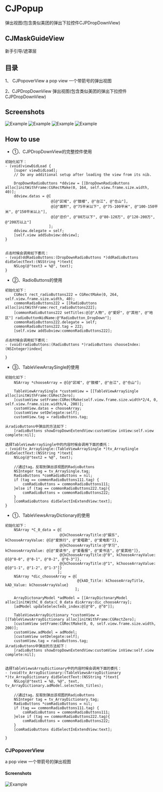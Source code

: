 # CJPopup
弹出视图(包含类似美团的弹出下拉控件CJPDropDownView)

## CJMaskGuideView
新手引导/遮罩层

## 目录
1、 CJPopoverView
a pop view 一个带箭号的弹出视图

2、CJPDropDownView
弹出视图(包含类似美团的弹出下拉控件CJPDropDownView)


## Screenshots
![Example](./Screenshots/CJPDropDownView1.gif "美团下拉")
![Example](./Screenshots/CJPDropDownView2.gif "美团下拉")
![Example](./Screenshots/CJPDropDownView1.png "美团下拉")
![Example](./Screenshots/CJPDropDownView2.png "美团下拉")

## How to use
- ①、CJPDropDownView的完整控件使用
```
初始化如下：
- (void)viewDidLoad {
    [super viewDidLoad];
    // Do any additional setup after loading the view from its nib.

    DropDownRadioButtons *ddview = [[DropDownRadioButtons alloc]initWithFrame:CGRectMake(0, 164, self.view.frame.size.width, 40)];
    ddview.datas = @[
                     @[@"区域", @"鼓楼", @"台江", @"仓山"],
                     @[@"面积", @"75平米以下", @"75-100平米", @"100-150平米", @"150平米以上"],
                     @[@"总价", @"80万以下", @"80-120万", @"120-200万", @"200万以上"]
                    ];
    ddview.delegate = self;
    [self.view addSubview:ddview];
}


点击时候会调用如下委托：
- (void)ddRadioButtons:(DropDownRadioButtons *)ddRadioButtons didSelectText:(NSString *)text{
    NSLog(@"text3 = %@", text);
}

```


- ②、RadioButtons的使用
```
初始化如下：
    CGRect rect_radioButtons222 = CGRectMake(0, 264, self.view.frame.size.width, 40);
    commonRadioButtons222 = [[RadioButtons alloc]initWithFrame:rect_radioButtons222];
    [commonRadioButtons222 setTitles:@[@"人物", @"爱好", @"其他", @"地区"] radioButtonNidName:@"RadioButton_DropDown"];
    commonRadioButtons222.delegate = self;
    commonRadioButtons222.tag = 222;
    [self.view addSubview:commonRadioButtons222];

点击时候会调用如下委托：
- (void)radioButtons:(RadioButtons *)radioButtons chooseIndex:(NSInteger)index{

}
```

- ③、TableViewArraySingle的使用
```
初始化如下：
    NSArray *chooseArray = @[@"区域", @"鼓楼", @"台江", @"仓山"];

    TableViewArraySingle *customView = [[TableViewArraySingle alloc]initWithFrame:CGRectZero];
    [customView setFrame:CGRectMake(self.view.frame.size.width*2/4, 0, self.view.frame.size.width/4, 200)];
    customView.datas = chooseArray;
    [customView setDelegate:self];
    customView.tag = radioButtons.tag;

从radioButtons中弹出的方法如下：
    [radioButtons showDropDownExtendView:customView inView:self.view complete:nil];

选择TableViewArraySingle中的内容时候会调用下面的委托：
- (void)tv_ArraySingle:(TableViewArraySingle *)tv_ArraySingle didSelectText:(NSString *)text{
    NSLog(@"text2 = %@", text);

    //通过tag，反取到弹出该视图的RadioButtons
    NSInteger tag = tv_ArraySingle.tag;
    RadioButtons *comRadioButtons = nil;
    if (tag == commonRadioButtons111.tag) {
        comRadioButtons = commonRadioButtons111;
    }else if (tag == commonRadioButtons222.tag){
        comRadioButtons = commonRadioButtons222;
    }
    [comRadioButtons didSelectInExtendView:text];
}

```

- ①、TableViewsArrayDictionary的使用
```
初始化如下：
    NSArray *C_0_data = @[
                         @{kChooseArrayTitle:@"娱乐", kChooseArrayValue: @[@"爱旅行", @"爱唱歌", @"爱电影"]},
                         @{kChooseArrayTitle:@"学习", kChooseArrayValue: @[@"爱读书", @"爱看报", @"爱书法", @"爱其他"]},
                         @{kChooseArrayTitle:@"0", kChooseArrayValue: @[@"0-0", @"0-1", @"0-2", @"0-3"]},
                         @{kChooseArrayTitle:@"1", kChooseArrayValue: @[@"1-1", @"1-2", @"1-3"]}
                        ];
    NSArray *dic_chooseArray = @[
                                 @{kAD_Title: kChooseArrayTitle, kAD_Value: kChooseArrayValue}
                                ];

    ArrayDictonaryModel *adModel = [[ArrayDictonaryModel alloc]initWithC_0_data:C_0_data dicArray:dic_chooseArray];
    [adModel updateSelecteds_index:@[@"0", @"0"]];

    TableViewsArrayDictionary *customView = [[TableViewsArrayDictionary alloc]initWithFrame:CGRectZero];
    [customView setFrame:CGRectMake(0, 0, self.view.frame.size.width, 200)];
    customView.adModel = adModel;
    [customView setDelegate:self];
    customView.tag = radioButtons.tag;
从radioButtons中弹出的方法如下：
    [radioButtons showDropDownExtendView:customView inView:self.view complete:nil];


选择TableViewsArrayDictionary中的内容时候会调用下面的委托：
- (void)tv_ArrayDictionary:(TableViewsArrayDictionary *)tv_ArrayDictionary didSelectText:(NSString *)text{
    NSLog(@"text1 = %@, %@", text, tv_ArrayDictionary.adModel.selecteds_titles);

    //通过tag，反取到弹出该视图的RadioButtons
    NSInteger tag = tv_ArrayDictionary.tag;
    RadioButtons *comRadioButtons = nil;
    if (tag == commonRadioButtons111.tag) {
        comRadioButtons = commonRadioButtons111;
    }else if (tag == commonRadioButtons222.tag){
        comRadioButtons = commonRadioButtons222;
    }
    [comRadioButtons didSelectInExtendView:text];

}
```


### CJPopoverView
a pop view 一个带箭号的弹出视图

#### Screenshots
<!--![Example](./Screenshots/Demo.gif "Demo")-->
![Example](./Screenshots/CJPopoverView/CJPopoverView01.png "Demo")







